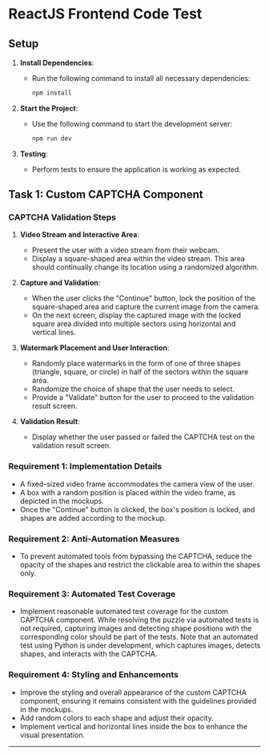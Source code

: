 # ReactJS Frontend Code Test

## Setup

1. **Install Dependencies**:
   - Run the following command to install all necessary dependencies:
     ```bash
     npm install
     ```

2. **Start the Project**:
   - Use the following command to start the development server:
     ```bash
     npm run dev
     ```

3. **Testing**:
   - Perform tests to ensure the application is working as expected.

## Task 1: Custom CAPTCHA Component

### CAPTCHA Validation Steps

1. **Video Stream and Interactive Area**:
   - Present the user with a video stream from their webcam.
   - Display a square-shaped area within the video stream. This area should continually change its location using a randomized algorithm.

2. **Capture and Validation**:
   - When the user clicks the "Continue" button, lock the position of the square-shaped area and capture the current image from the camera.
   - On the next screen, display the captured image with the locked square area divided into multiple sectors using horizontal and vertical lines.

3. **Watermark Placement and User Interaction**:
   - Randomly place watermarks in the form of one of three shapes (triangle, square, or circle) in half of the sectors within the square area.
   - Randomize the choice of shape that the user needs to select.
   - Provide a "Validate" button for the user to proceed to the validation result screen.

4. **Validation Result**:
   - Display whether the user passed or failed the CAPTCHA test on the validation result screen.

### Requirement 1: Implementation Details

- A fixed-sized video frame accommodates the camera view of the user.
- A box with a random position is placed within the video frame, as depicted in the mockups.
- Once the "Continue" button is clicked, the box's position is locked, and shapes are added according to the mockup.

### Requirement 2: Anti-Automation Measures

- To prevent automated tools from bypassing the CAPTCHA, reduce the opacity of the shapes and restrict the clickable area to within the shapes only.

### Requirement 3: Automated Test Coverage

- Implement reasonable automated test coverage for the custom CAPTCHA component. While resolving the puzzle via automated tests is not required, capturing images and detecting shape positions with the corresponding color should be part of the tests. Note that an automated test using Python is under development, which captures images, detects shapes, and interacts with the CAPTCHA.

### Requirement 4: Styling and Enhancements

- Improve the styling and overall appearance of the custom CAPTCHA component, ensuring it remains consistent with the guidelines provided in the mockups.
- Add random colors to each shape and adjust their opacity.
- Implement vertical and horizontal lines inside the box to enhance the visual presentation.

---